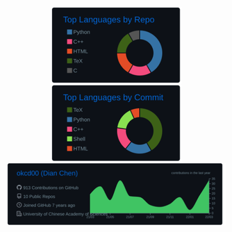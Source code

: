 <!-- 
<div align=center>
  <img width="500" src="https://github-readme-stats.vercel.app/api?username=okcd00&show_icons=true&theme=outrun"/>
</div>
-->
<div align=center>
  <img width="300" src="./profile-summary-card-output/github_dark/1-repos-per-language.svg"/>
  <img width="300" src="./profile-summary-card-output/github_dark/2-most-commit-language.svg"/>
</div>
<div align=center>
  <img width="700" src="./profile-summary-card-output/github_dark/0-profile-details.svg"/>
</div>

<!-- ### Hi there 👋
[![](./profile-summary-card-output/github_dark/3-stats.svg)]() [![](./profile-summary-card-output/github_dark/4-productive-time.svg)]() -->
